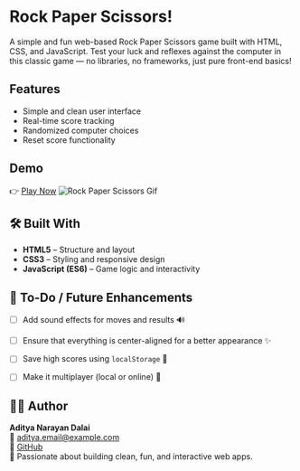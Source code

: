 
# Rock Paper Scissors!

A simple and fun web-based Rock Paper Scissors game built with HTML, CSS, and JavaScript. Test your luck and reflexes against the computer in this classic game — no libraries, no frameworks, just pure front-end basics!


## Features

- Simple and clean user interface
- Real-time score tracking
- Randomized computer choices
- Reset score functionality


## Demo

👉 [Play Now](https://aditya-dalai.github.io/Rock-Paper-Scissors/)
![Rock Paper Scissors Gif](https://github.com/user-attachments/assets/23229ddb-b354-4611-ac7e-78187711c6fd)


## 🛠️ Built With

- **HTML5** – Structure and layout
- **CSS3** – Styling and responsive design
- **JavaScript (ES6)** – Game logic and interactivity



## 📌 To-Do / Future Enhancements

- [ ] Add sound effects for moves and results 🔊
- [ ] Ensure that everything is center-aligned for a better appearance ✨   
- [ ] Save high scores using `localStorage` 💾  
- [ ] Make it multiplayer (local or online) 👥


## 🙋‍♂️ Author

**Aditya Narayan Dalai**  
📧 aditya.email@example.com  
🔗 [GitHub](https://github.com/yourusername)  
🧠 Passionate about building clean, fun, and interactive web apps.


